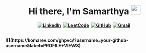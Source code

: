 <p>
  <h1 align="center"><b>Hi there, I'm Samarthya <img src="https://raw.githubusercontent.com/MartinHeinz/MartinHeinz/master/wave.gif" alt="" width="30"></h1>
</p>
<p align="center">
<a href="https://www.linkedin.com/in/samarthya-bararia-4b7338195/"><img src="https://img.shields.io/badge/linkedin-%230077B5.svg?&style=for-the-badge&logo=linkedin&logoColor=white" alt="LinkedIn" /></a>&nbsp;
<a href="https://leetcode.com/samarthya2301/"><img src="https://img.shields.io/badge/LeetCode-FFFFFF?style=for-the-badge&logo=leetcode&logoColor=black" alt="LeetCode" /></a>&nbsp;
<a href="https://github.com/samarthya2301"><img src="https://img.shields.io/badge/GitHub-000000?style=for-the-badge&logo=github&logoColor=white" alt="GitHub" /></a>&nbsp;
<a href="https://mail.google.com/mail/u/0/#inbox?compose=new"><img src="https://img.shields.io/badge/Gmail-D32F2F?style=for-the-badge&logo=gmail&logoColor=FFCDD2" alt="Gmail" /></a>&nbsp;
</p>
</br>
![](https://komarev.com/ghpvc/?username=your-github-username&label=PROFILE+VIEWS)
